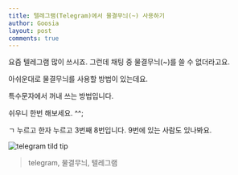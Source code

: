 ```yaml
---
title: 텔레그램(Telegram)에서 물결무늬(~) 사용하기
author: Goosia
layout: post
comments: true
---
```


요즘 텔레그램 많이 쓰시죠.
그런데 채팅 중 물결무늬(~)를 쓸 수 없더라고요.

아쉬운대로 물결무늬를 사용할 방법이 있는데요.

특수문자에서 꺼내 쓰는 방법입니다.

쉬우니 한번 해보세요. ^^;

ㄱ 누르고 한자 누르고 3번째 8번입니다. 9번에 있는 사람도 있나봐요.

<img src="{{ 'assets/images/post04-pic01.png' | relative_url }}" alt="telegram tild tip" />

<blockquote>telegram, 물결무늬, 텔레그램</blockquote>